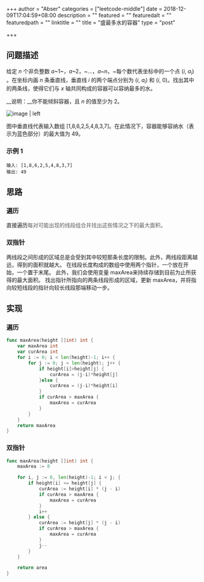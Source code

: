 +++
author = "Abser"
categories = ["leetcode-middle"]
date = 2018-12-09T17:04:59+08:00
description = ""
featured = ""
featuredalt = ""
featuredpath = ""
linktitle = ""
title = "盛最多水的容器"
type = "post"

+++

## 问题描述
给定 *n* 个非负整数 *a*~1~，*a*~2，~...，*a*~n，~每个数代表坐标中的一个点 (*i*, <em>a</em><em><sub>i</sub></em>) 。在坐标内画 *n* 条垂直线，垂直线 *i* 的两个端点分别为 (*i*, <em>a</em><em><sub>i</sub></em>) 和 (*i*, 0)。找出其中的两条线，使得它们与 *x* 轴共同构成的容器可以容纳最多的水。

__说明：__你不能倾斜容器，且 *n* 的值至少为 2。


![image | left](https://aliyun-lc-upload.oss-cn-hangzhou.aliyuncs.com/aliyun-lc-upload/uploads/2018/07/25/question_11.jpg "")

图中垂直线代表输入数组 [1,8,6,2,5,4,8,3,7]。在此情况下，容器能够容纳水（表示为蓝色部分）的最大值为 49。

### __示例 1__

```plain
输入: [1,8,6,2,5,4,8,3,7]
输出: 49
```

## 思路

### 遍历
直接遍历<span data-type="color" style="color:rgb(90, 90, 90)"><span data-type="background" style="background-color:rgb(255, 255, 255)">每对可能出现的线段组合并找出这些情况之下的最大面积。</span></span>

### 双指针
两线段之间形成的区域总是会受到其中较短那条长度的限制。此外，两线段距离越远，得到的面积就越大。
在线段长度构成的数组中使用两个指针，一个放在开始，一个置于末尾。 此外，我们会使用变量 maxArea来持续存储到目前为止所获得的最大面积。 找出指针所指向的两条线段形成的区域，更新 maxArea，并将指向较短线段的指针向较长线段那端移动一步。

## 实现

### 遍历
```go
func maxArea(height []int) int {
	var maxArea int
	var curArea int
	for i := 0; i < len(height)-1; i++ {
		for j := 0; j < len(height); j++ {
			if height[i]>height[j] {
				curArea = (j-i)*height[j]
			}else {
				curArea = (j-i)*height[i]
			}
			if curArea > maxArea {
				maxArea = curArea
			}
		}
	}
	return maxArea
}
```

### 双指针
```go
func maxArea(height []int) int {
    maxArea := 0

	for i, j := 0, len(height)-1; i < j; {
		if height[i] <= height[j] {
			curArea := height[i] * (j - i)
			if curArea > maxArea {
				maxArea = curArea
			}
			i++
		} else {
			curArea := height[j] * (j - i)
			if curArea > maxArea {
				maxArea = curArea
			}
			j--
		}
	}

	return area
}
```
### 

